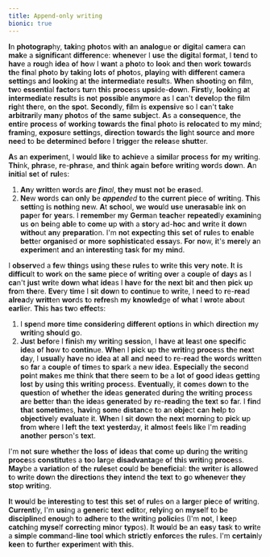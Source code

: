 ```yaml
---
title: Append-only writing
bionic: true
---
```


**I**n **photograp**hy, **taki**ng **phot**os **wit**h **a**n **analog**ue **o**r **digit**al **came**ra **ca**n **mak**e a **significa**nt **differen**ce: **whenev**er I **us**e **th**e **digit**al **form**at, I **ten**d **t**o **hav**e a **rou**gh **ide**a **o**f **ho**w I **wan**t a **pho**to **t**o **loo**k **an**d **the**n **wor**k **towar**ds **th**e **fin**al **pho**to **b**y **taki**ng **lot**s **o**f **phot**os, **playi**ng **wit**h **differe**nt **came**ra **settin**gs **an**d **looki**ng **a**t **th**e **intermedia**te **resul**ts. **Whe**n **shooti**ng **o**n **fil**m, **tw**o **essenti**al **facto**rs **tur**n **thi**s **proce**ss **upsi**de-**dow**n. **First**ly, **looki**ng **a**t **intermedia**te **resul**ts **i**s **no**t **possib**le **anymo**re **a**s I **ca**n't **devel**op **th**e **fil**m **rig**ht **the**re, **o**n **th**e **spo**t. **Second**ly, **fil**m **i**s **expensi**ve **s**o I **ca**n't **tak**e **arbitrari**ly **man**y **phot**os **o**f **th**e **sam**e **subje**ct. **A**s a **consequen**ce, **th**e **enti**re **proce**ss **o**f **worki**ng **towar**ds **th**e **fin**al **pho**to **i**s **relocat**ed **t**o **m**y **min**d; **frami**ng, **exposu**re **settin**gs, **directi**on **towar**ds **th**e **lig**ht **sour**ce **an**d **mor**e **nee**d **t**o **b**e **determin**ed **befo**re I **trigg**er **th**e **relea**se **shutt**er.

**A**s **a**n **experime**nt, I **wou**ld **lik**e **t**o **achie**ve a **simil**ar **proce**ss **fo**r **m**y **writi**ng. **Thi**nk, **phra**se, **r**e-**phra**se, **an**d **thi**nk **aga**in **befo**re **writi**ng **wor**ds **dow**n. **A**n **initi**al **se**t **o**f **rul**es:

1.  **An**y **writt**en **wor**ds **ar**e _**fin**al_, **the**y **mus**t **no**t **b**e **eras**ed.
2.  **Ne**w **wor**ds **ca**n **onl**y **b**e _**append**ed_ **t**o **th**e **curre**nt **pie**ce **o**f **writi**ng.
    **Thi**s **setti**ng **i**s **nothi**ng **ne**w. **A**t **scho**ol, **w**e **wou**ld **us**e **unerasab**le **in**k **o**n **pap**er **fo**r **yea**rs. I **rememb**er **m**y **Germ**an **teach**er **repeated**ly **examini**ng **u**s **o**n **bei**ng **abl**e **t**o **com**e **u**p **wit**h a **sto**ry **a**d-**ho**c **an**d **wri**te **i**t **dow**n **witho**ut **an**y **preparati**on. I'm **no**t **expecti**ng **thi**s **se**t **o**f **rul**es **t**o **enab**le **bett**er **organis**ed **o**r **mor**e **sophistica**ted **essa**ys. **Fo**r **no**w, **i**t's **mere**ly **a**n **experime**nt **an**d **a**n **interesti**ng **tas**k **fo**r **m**y **min**d.

I **observ**ed a **fe**w **thin**gs **usi**ng **the**se **rul**es **t**o **wri**te **thi**s **ver**y **not**e. **I**t **i**s **difficu**lt **t**o **wor**k **o**n **th**e **sam**e **pie**ce **o**f **writi**ng **ove**r a **coup**le **o**f **day**s **a**s I **ca**n't **jus**t **wri**te **dow**n **wha**t **ide**as I **hav**e **fo**r **th**e **nex**t **bi**t **an**d **the**n **pic**k **u**p **fro**m **the**re. **Eve**ry **tim**e I **si**t **dow**n **t**o **contin**ue **t**o **wri**te, I **nee**d **t**o **r**e-**rea**d **alrea**dy **writt**en **wor**ds **t**o **refre**sh **m**y **knowled**ge **o**f **wha**t I **wro**te **abo**ut **earli**er. **Thi**s **ha**s **tw**o **effec**ts:

1.  I **spe**nd **mor**e **tim**e **consideri**ng **differe**nt **optio**ns **i**n **whi**ch **directi**on **m**y **writi**ng **shou**ld **g**o.
2.  **Jus**t **befo**re I **fini**sh **m**y **writi**ng **sessi**on, I **hav**e **a**t **lea**st **on**e **specif**ic **ide**a **o**f **ho**w **t**o **contin**ue. **Whe**n I **pic**k **u**p **th**e **writi**ng **proce**ss **th**e **nex**t **da**y, I **usual**ly **hav**e **n**o **ide**a **a**t **al**l **an**d **nee**d **t**o **r**e-**rea**d **th**e **wor**ds **writt**en **s**o **fa**r a **coup**le **o**f **tim**es **t**o **spa**rk a **ne**w **ide**a.
    **Especial**ly **th**e **seco**nd **poi**nt **mak**es **m**e **thi**nk **tha**t **the**re **see**m **t**o **b**e a **lo**t **o**f **goo**d **ide**as **getti**ng **los**t **b**y **usi**ng **thi**s **writi**ng **proce**ss. **Eventual**ly, **i**t **com**es **dow**n **t**o **th**e **questi**on **o**f **wheth**er **th**e **ide**as **generat**ed **duri**ng **th**e **writi**ng **proce**ss **ar**e **bett**er **tha**n **th**e **ide**as **generat**ed **b**y **r**e-**readi**ng **th**e **tex**t **s**o **fa**r. I **fin**d **tha**t **sometim**es, **havi**ng **som**e **distan**ce **t**o **a**n **obje**ct **ca**n **hel**p **t**o **objective**ly **evalua**te **i**t. **Whe**n I **si**t **dow**n **th**e **nex**t **morni**ng **t**o **pic**k **u**p **fro**m **whe**re I **lef**t **th**e **tex**t **yesterd**ay, **i**t **almo**st **fee**ls **lik**e I'm **readi**ng **anoth**er **pers**on's **tex**t.

I'm **no**t **sur**e **wheth**er **th**e **los**s **o**f **ide**as **tha**t **com**e **u**p **duri**ng **th**e **writi**ng **proce**ss **constitut**es a **to**o **lar**ge **disadvanta**ge **o**f **thi**s **writi**ng **proce**ss. **May**be a **variati**on **o**f **th**e **rules**et **cou**ld **b**e **benefici**al: **th**e **writ**er **i**s **allow**ed **t**o **wri**te **dow**n **th**e **directio**ns **the**y **inte**nd **th**e **tex**t **t**o **g**o **whenev**er **the**y **sto**p **writi**ng.

**I**t **wou**ld **b**e **interesti**ng **t**o **tes**t **thi**s **se**t **o**f **rul**es **o**n a **larg**er **pie**ce **o**f **writi**ng. **Current**ly, I'm **usi**ng a **gener**ic **tex**t **edit**or, **relyi**ng **o**n **myse**lf **t**o **b**e **disciplin**ed **enou**gh **t**o **adhe**re **t**o **th**e **writi**ng **polici**es (I'm **no**t, I **kee**p **catchi**ng **myse**lf **correcti**ng **min**or **typ**os). **I**t **wou**ld **b**e **a**n **eas**y **tas**k **t**o **wri**te a **simp**le **comma**nd-**lin**e **too**l **whi**ch **strict**ly **enforc**es **th**e **rul**es. I'm **certain**ly **kee**n **t**o **furth**er **experime**nt **wit**h **thi**s.

